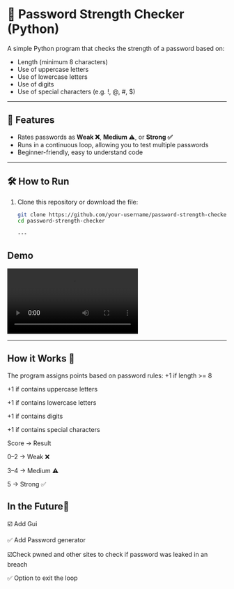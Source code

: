 # 🔐 Password Strength Checker (Python)

A simple Python program that checks the strength of a password based on:
- Length (minimum 8 characters)
- Use of uppercase letters
- Use of lowercase letters
- Use of digits
- Use of special characters (e.g. !, @, #, $)

---

## 🚀 Features
- Rates passwords as **Weak ❌**, **Medium ⚠️**, or **Strong ✅**
- Runs in a continuous loop, allowing you to test multiple passwords
- Beginner-friendly, easy to understand code

---

## 🛠️ How to Run
1. Clone this repository or download the file:
   ```bash
   git clone https://github.com/your-username/password-strength-checker.git
   cd password-strength-checker

   ---
  ## Demo
 
![App Demo](https://i.imgur.com/yBPoILS.mp4)


---
## How it Works 🏢
The program assigns points based on password rules:
 +1 if length >= 8

+1 if contains uppercase letters

+1 if contains lowercase letters

+1 if contains digits

+1 if contains special characters

Score → Result

0–2 → Weak ❌

3–4 → Medium ⚠️

5 → Strong ✅

## In the Future🔮

☑️ Add Gui

✅ Add Password generator

☑️Check pwned and other sites to check if password was leaked in an breach

✅ Option to exit the loop


